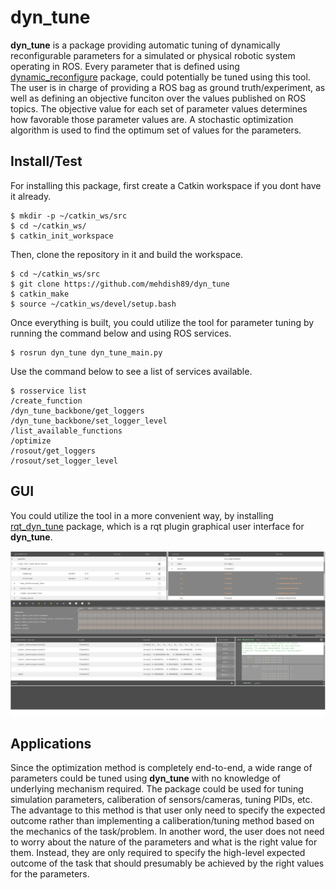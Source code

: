 # dyn_tune
**dyn_tune** is a package providing automatic tuning of dynamically reconfigurable parameters for a simulated or physical robotic system operating in ROS. Every parameter that is defined using [dynamic_reconfigure](http://wiki.ros.org/dynamic_reconfigure) package, could potentially be tuned using this tool. The user is in charge of providing a ROS bag as ground truth/experiment, as well as defining an objective funciton over the values published on ROS topics. The objective value for each set of parameter values determines how favorable those parameter values are. A stochastic optimization algorithm is used to find the optimum set of values for the parameters. 

## Install/Test
For installing this package, first create a Catkin workspace if you dont have it already.
```
$ mkdir -p ~/catkin_ws/src
$ cd ~/catkin_ws/
$ catkin_init_workspace
```
Then, clone the repository in it and build the workspace.

```
$ cd ~/catkin_ws/src
$ git clone https://github.com/mehdish89/dyn_tune
$ catkin_make
$ source ~/catkin_ws/devel/setup.bash
```
Once everything is built, you could utilize the tool for parameter tuning by running the command below and using ROS services.
```
$ rosrun dyn_tune dyn_tune_main.py
```
Use the command below to see a list of services available.
```
$ rosservice list 
/create_function
/dyn_tune_backbone/get_loggers
/dyn_tune_backbone/set_logger_level
/list_available_functions
/optimize
/rosout/get_loggers
/rosout/set_logger_level
```
## GUI
You could utilize the tool in a more convenient way, by installing [rqt_dyn_tune](https://github.com/mehdish89/rqt_dyn_tune) package, which is a rqt plugin graphical user interface for **dyn_tune**.

![alt text](https://raw.githubusercontent.com/mehdish89/rqt_dyn_tune/master/rqt_dyn_tune.png)

## Applications
Since the optimization method is completely end-to-end, a wide range of parameters could be tuned using **dyn_tune** with no knowledge of underlying mechanism required. The package could be used for tuning simulation parameters, caliberation of sensors/cameras, tuning PIDs, etc. The advantage to this method is that user only need to specify the expected outcome rather than implementing a caliberation/tuning method based on the mechanics of the task/problem. In another word, the user does not need to worry about the nature of the parameters and what is the right value for them. Instead, they are only required to specify the high-level expected outcome of the task that should presumably be achieved by the right values for the parameters.
